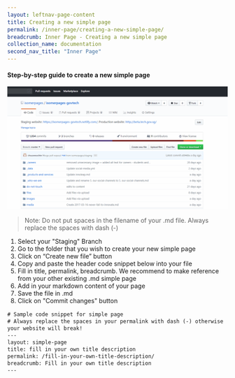 ```yaml
---
layout: leftnav-page-content
title: Creating a new simple page
permalink: /inner-page/creating-a-new-simple-page/
breadcrumb: Inner Page - Creating a new simple page
collection_name: documentation
second_nav_title: "Inner Page"
---
```

#### **Step-by-step guide to create a new simple page**
![Create a new simple page](/images/resources/adding-a-new-simple-page.gif)
> Note: Do not put spaces in the filename of your .md file. Always replace the spaces with dash (-)

1. Select your "Staging" Branch
2. Go to the folder that you wish to create your new simple page
3. Click on “Create new file” button
4. Copy and paste the header code snippet below into your file
5. Fill in title, permalink, breadcrumb. We recommend to make reference from your other existing .md simple page
6. Add in your markdown content of your page
7. Save the file in .md
8. Click on "Commit changes" button

```
# Sample code snippet for simple page
# Always replace the spaces in your permalink with dash (-) otherwise your website will break!
---
layout: simple-page
title: fill in your own title description
permalink: /fill-in-your-own-title-description/
breadcrumb: Fill in your own title description
---
```
